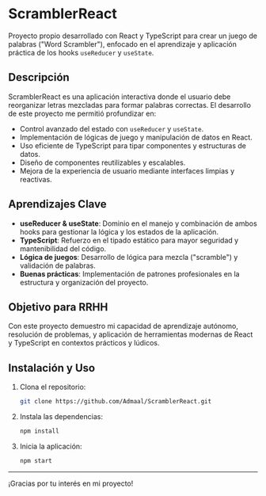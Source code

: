# ScramblerReact

Proyecto propio desarrollado con React y TypeScript para crear un juego de palabras ("Word Scrambler"), enfocado en el aprendizaje y aplicación práctica de los hooks `useReducer` y `useState`.

## Descripción

ScramblerReact es una aplicación interactiva donde el usuario debe reorganizar letras mezcladas para formar palabras correctas. El desarrollo de este proyecto me permitió profundizar en:

- Control avanzado del estado con `useReducer` y `useState`.
- Implementación de lógicas de juego y manipulación de datos en React.
- Uso eficiente de TypeScript para tipar componentes y estructuras de datos.
- Diseño de componentes reutilizables y escalables.
- Mejora de la experiencia de usuario mediante interfaces limpias y reactivas.

## Aprendizajes Clave

- **useReducer & useState**: Dominio en el manejo y combinación de ambos hooks para gestionar la lógica y los estados de la aplicación.
- **TypeScript**: Refuerzo en el tipado estático para mayor seguridad y mantenibilidad del código.
- **Lógica de juegos**: Desarrollo de lógica para mezcla ("scramble") y validación de palabras.
- **Buenas prácticas**: Implementación de patrones profesionales en la estructura y organización del proyecto.

## Objetivo para RRHH

Con este proyecto demuestro mi capacidad de aprendizaje autónomo, resolución de problemas, y aplicación de herramientas modernas de React y TypeScript en contextos prácticos y lúdicos.

## Instalación y Uso

1. Clona el repositorio:
   ```bash
   git clone https://github.com/Admaal/ScramblerReact.git
   ```
2. Instala las dependencias:
   ```bash
   npm install
   ```
3. Inicia la aplicación:
   ```bash
   npm start
   ```

---

¡Gracias por tu interés en mi proyecto!
